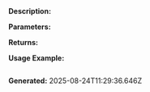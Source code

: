 
## 

**Description:** 

**Parameters:**


**Returns:** 

**Usage Example:**
```typescript

```

**Generated:** 2025-08-24T11:29:36.646Z
